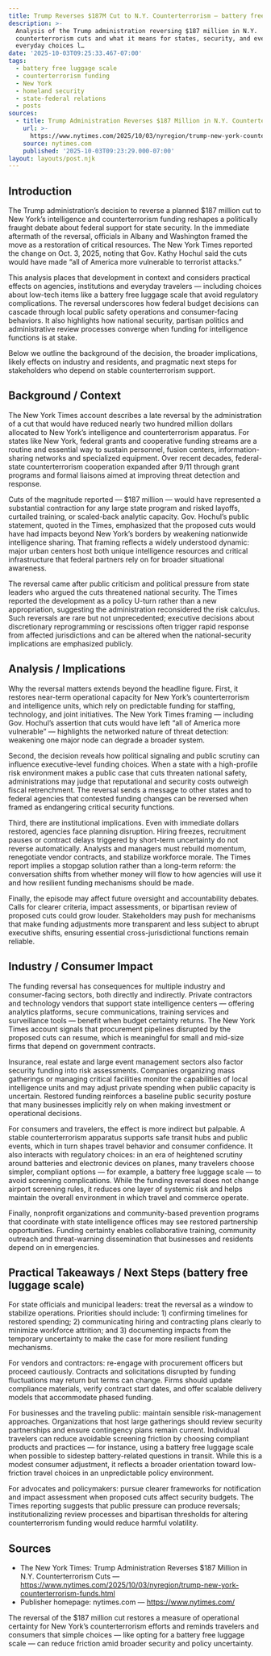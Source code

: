 ```yaml
---
title: Trump Reverses $187M Cut to N.Y. Counterterrorism — battery free lu…
description: >-
  Analysis of the Trump administration reversing $187 million in N.Y.
  counterterrorism cuts and what it means for states, security, and even
  everyday choices l…
date: '2025-10-03T09:25:33.467-07:00'
tags:
  - battery free luggage scale
  - counterterrorism funding
  - New York
  - homeland security
  - state-federal relations
  - posts
sources:
  - title: Trump Administration Reverses $187 Million in N.Y. Counterterrorism Cuts
    url: >-
      https://www.nytimes.com/2025/10/03/nyregion/trump-new-york-counterterrorism-funds.html
    source: nytimes.com
    published: '2025-10-03T09:23:29.000-07:00'
layout: layouts/post.njk
---
```


## Introduction

The Trump administration’s decision to reverse a planned $187 million cut to New York’s intelligence and counterterrorism funding reshapes a politically fraught debate about federal support for state security. In the immediate aftermath of the reversal, officials in Albany and Washington framed the move as a restoration of critical resources. The New York Times reported the change on Oct. 3, 2025, noting that Gov. Kathy Hochul said the cuts would have made “all of America more vulnerable to terrorist attacks.”

This analysis places that development in context and considers practical effects on agencies, institutions and everyday travelers — including choices about low-tech items like a battery free luggage scale that avoid regulatory complications. The reversal underscores how federal budget decisions can cascade through local public safety operations and consumer-facing behaviors. It also highlights how national security, partisan politics and administrative review processes converge when funding for intelligence functions is at stake.

Below we outline the background of the decision, the broader implications, likely effects on industry and residents, and pragmatic next steps for stakeholders who depend on stable counterterrorism support.

## Background / Context

The New York Times account describes a late reversal by the administration of a cut that would have reduced nearly two hundred million dollars allocated to New York’s intelligence and counterterrorism apparatus. For states like New York, federal grants and cooperative funding streams are a routine and essential way to sustain personnel, fusion centers, information-sharing networks and specialized equipment. Over recent decades, federal-state counterterrorism cooperation expanded after 9/11 through grant programs and formal liaisons aimed at improving threat detection and response.

Cuts of the magnitude reported — $187 million — would have represented a substantial contraction for any large state program and risked layoffs, curtailed training, or scaled-back analytic capacity. Gov. Hochul’s public statement, quoted in the Times, emphasized that the proposed cuts would have had impacts beyond New York’s borders by weakening nationwide intelligence sharing. That framing reflects a widely understood dynamic: major urban centers host both unique intelligence resources and critical infrastructure that federal partners rely on for broader situational awareness.

The reversal came after public criticism and political pressure from state leaders who argued the cuts threatened national security. The Times reported the development as a policy U-turn rather than a new appropriation, suggesting the administration reconsidered the risk calculus. Such reversals are rare but not unprecedented; executive decisions about discretionary reprogramming or rescissions often trigger rapid response from affected jurisdictions and can be altered when the national-security implications are emphasized publicly.

## Analysis / Implications

Why the reversal matters extends beyond the headline figure. First, it restores near-term operational capacity for New York’s counterterrorism and intelligence units, which rely on predictable funding for staffing, technology, and joint initiatives. The New York Times framing — including Gov. Hochul’s assertion that cuts would have left “all of America more vulnerable” — highlights the networked nature of threat detection: weakening one major node can degrade a broader system.

Second, the decision reveals how political signaling and public scrutiny can influence executive-level funding choices. When a state with a high-profile risk environment makes a public case that cuts threaten national safety, administrations may judge that reputational and security costs outweigh fiscal retrenchment. The reversal sends a message to other states and to federal agencies that contested funding changes can be reversed when framed as endangering critical security functions.

Third, there are institutional implications. Even with immediate dollars restored, agencies face planning disruption. Hiring freezes, recruitment pauses or contract delays triggered by short-term uncertainty do not reverse automatically. Analysts and managers must rebuild momentum, renegotiate vendor contracts, and stabilize workforce morale. The Times report implies a stopgap solution rather than a long-term reform: the conversation shifts from whether money will flow to how agencies will use it and how resilient funding mechanisms should be made.

Finally, the episode may affect future oversight and accountability debates. Calls for clearer criteria, impact assessments, or bipartisan review of proposed cuts could grow louder. Stakeholders may push for mechanisms that make funding adjustments more transparent and less subject to abrupt executive shifts, ensuring essential cross-jurisdictional functions remain reliable.

## Industry / Consumer Impact

The funding reversal has consequences for multiple industry and consumer-facing sectors, both directly and indirectly. Private contractors and technology vendors that support state intelligence centers — offering analytics platforms, secure communications, training services and surveillance tools — benefit when budget certainty returns. The New York Times account signals that procurement pipelines disrupted by the proposed cuts can resume, which is meaningful for small and mid-size firms that depend on government contracts.

Insurance, real estate and large event management sectors also factor security funding into risk assessments. Companies organizing mass gatherings or managing critical facilities monitor the capabilities of local intelligence units and may adjust private spending when public capacity is uncertain. Restored funding reinforces a baseline public security posture that many businesses implicitly rely on when making investment or operational decisions.

For consumers and travelers, the effect is more indirect but palpable. A stable counterterrorism apparatus supports safe transit hubs and public events, which in turn shapes travel behavior and consumer confidence. It also interacts with regulatory choices: in an era of heightened scrutiny around batteries and electronic devices on planes, many travelers choose simpler, compliant options — for example, a battery free luggage scale — to avoid screening complications. While the funding reversal does not change airport screening rules, it reduces one layer of systemic risk and helps maintain the overall environment in which travel and commerce operate.

Finally, nonprofit organizations and community-based prevention programs that coordinate with state intelligence offices may see restored partnership opportunities. Funding certainty enables collaborative training, community outreach and threat-warning dissemination that businesses and residents depend on in emergencies.

## Practical Takeaways / Next Steps (battery free luggage scale)

For state officials and municipal leaders: treat the reversal as a window to stabilize operations. Priorities should include: 1) confirming timelines for restored spending; 2) communicating hiring and contracting plans clearly to minimize workforce attrition; and 3) documenting impacts from the temporary uncertainty to make the case for more resilient funding mechanisms.

For vendors and contractors: re-engage with procurement officers but proceed cautiously. Contracts and solicitations disrupted by funding fluctuations may return but terms can change. Firms should update compliance materials, verify contract start dates, and offer scalable delivery models that accommodate phased funding.

For businesses and the traveling public: maintain sensible risk-management approaches. Organizations that host large gatherings should review security partnerships and ensure contingency plans remain current. Individual travelers can reduce avoidable screening friction by choosing compliant products and practices — for instance, using a battery free luggage scale when possible to sidestep battery-related questions in transit. While this is a modest consumer adjustment, it reflects a broader orientation toward low-friction travel choices in an unpredictable policy environment.

For advocates and policymakers: pursue clearer frameworks for notification and impact assessment when proposed cuts affect security budgets. The Times reporting suggests that public pressure can produce reversals; institutionalizing review processes and bipartisan thresholds for altering counterterrorism funding would reduce harmful volatility.

## Sources

- The New York Times: Trump Administration Reverses $187 Million in N.Y. Counterterrorism Cuts — https://www.nytimes.com/2025/10/03/nyregion/trump-new-york-counterterrorism-funds.html
- Publisher homepage: nytimes.com — https://www.nytimes.com/

The reversal of the $187 million cut restores a measure of operational certainty for New York’s counterterrorism efforts and reminds travelers and consumers that simple choices — like opting for a battery free luggage scale — can reduce friction amid broader security and policy uncertainty.
